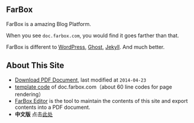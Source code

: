 ## FarBox
FarBox is a amazing Blog Platform.

When you see `doc.farbox.com`, you would find it goes  farther than that.

FarBox is different to [WordPress](https://wordpress.org/), [Ghost](https://ghost.org/), [Jekyll](http://jekyllrb.com/). And much better.


## About This Site
- [Download PDF Document](/docs-en/FarBoxAPI.pdf), last modified at `2014-04-23`
- [template code](https://github.com/BuildFarBox/doc.farbox.com) of doc.farbox.com（about 60 line codes for page rendering）
- [FarBox Editor](/service/download-editor) is the tool to maintain the contents of this site and export contents into a PDF document.
- **中文版** 点击[此处](/?lang=cn)




